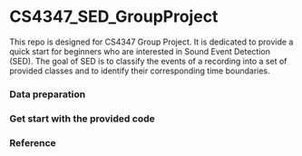 # CS4347_SED_GroupProject
This repo is designed for CS4347 Group Project. It is dedicated to provide a quick start for beginners who are interested in Sound Event Detection (SED). The goal of SED is to classify the events of a recording into a set of provided classes and to identify their corresponding time boundaries.

### Data preparation

### Get start with the provided code

### Reference
